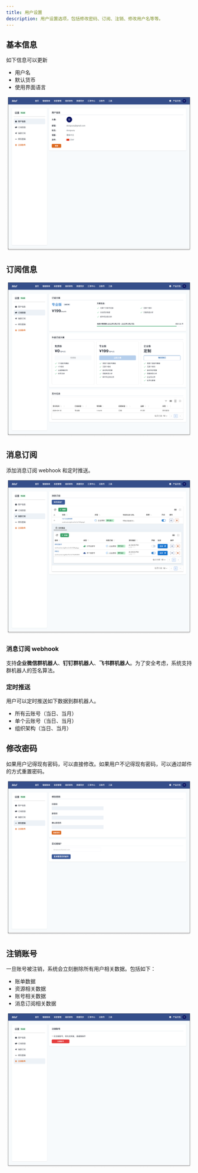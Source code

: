 ```yaml
---
title: 用户设置
description: 用户设置选项，包括修改密码、订阅、注销、修改用户名等等。 
---
```


## 基本信息
如下信息可以更新

- 用户名
- 默认货币
- 使用界面语言

![更新基本用户信息](assets/user-setting-basic.png)

## 订阅信息
![更新订阅信息](assets/user-setting-sub.png)

## 消息订阅
添加消息订阅 webhook 和定时推送。

![更新消息订阅](assets/user-setting-notify.png)

### 消息订阅 webhook
支持**企业微信群机器人**、**钉钉群机器人**、**飞书群机器人**。为了安全考虑，系统支持群机器人的签名算法。

### 定时推送
用户可以定时推送如下数据到群机器人。

- 所有云账号（当日、当月）
- 单个云账号（当日、当月）
- 组织架构（当日、当月）

## 修改密码
如果用户记得现有密码，可以直接修改。如果用户不记得现有密码，可以通过邮件的方式重置密码。

![修改密码](assets/user-setting-pass.png)

## 注销账号
一旦账号被注销，系统会立刻删除所有用户相关数据。包括如下：

- 账单数据
- 资源相关数据
- 账号相关数据
- 消息订阅相关数据

![修改密码](assets/user-setting-unregister.png)
